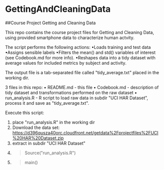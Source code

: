 GettingAndCleaningData
======================

##Course Project Getting and Cleaning Data

This repo contains the course project files for Getting and Cleaning Data, 
using provided smartphone data to characterize human actvity. 

The script performs the following actions:
•Loads training and test data 
•Assigns sensible labels 
•Filters the mean() and std() variables of interest (see Codebook.md for more info).
•Reshapes data into a tidy dataset with average values for included metrics by subject and activity.

The output file is a tab-separated file called "tidy_average.txt" placed in the working dir.

3 files in this repo:
•  README.md      - this file
•  Codebook.md    - description of tidy dataset and transformations performed on the raw dataset
•  run_analysis.R - R script to load raw data in subdir "UCI HAR Dataset", process it and save as "tidy_average.txt".

Execute this script: 
1. place "run_analysis.R" in the working dir
2. Download the data set: https://d396qusza40orc.cloudfront.net/getdata%2Fprojectfiles%2FUCI%20HAR%20Dataset.zip
3. extract in subdir "UCI HAR Dataset"
4. > Source("run_analysis.R")
5. > main()
